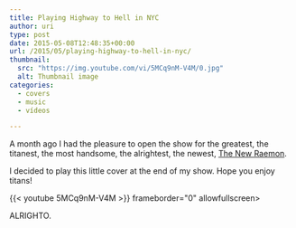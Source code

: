 ```yaml
---
title: Playing Highway to Hell in NYC
author: uri
type: post
date: 2015-05-08T12:48:35+00:00
url: /2015/05/playing-highway-to-hell-in-nyc/
thumbnail:
  src: "https://img.youtube.com/vi/5MCq9nM-V4M/0.jpg"
  alt: Thumbnail image
categories:
  - covers
  - music
  - vídeos

---
```

A month ago I had the pleasure to open the show for the greatest, the titanest, the most handsome, the alrightest, the newest, [The New Raemon][1].

I decided to play this little cover at the end of my show. Hope you enjoy titans!

{{< youtube 5MCq9nM-V4M >}} frameborder="0" allowfullscreen></iframe>

ALRIGHTO.

 [1]: http://www.thenewraemon.com/